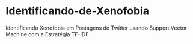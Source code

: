 # Identificando-de-Xenofobia
Identificando Xenofobia em Postagens do Twitter usando Support Vector Machine com a Estratégia TF-IDF
